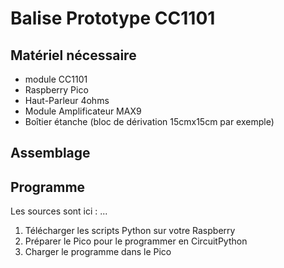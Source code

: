# Balise Prototype CC1101

## Matériel nécessaire

- module CC1101
- Raspberry Pico
- Haut-Parleur 4ohms
- Module Amplificateur MAX9
- Boîtier étanche (bloc de dérivation 15cmx15cm par exemple)

## Assemblage


## Programme

Les sources sont ici : ...
1. Télécharger les scripts Python sur votre Raspberry
2. Préparer le Pico pour le programmer en CircuitPython
3. Charger le programme dans le Pico